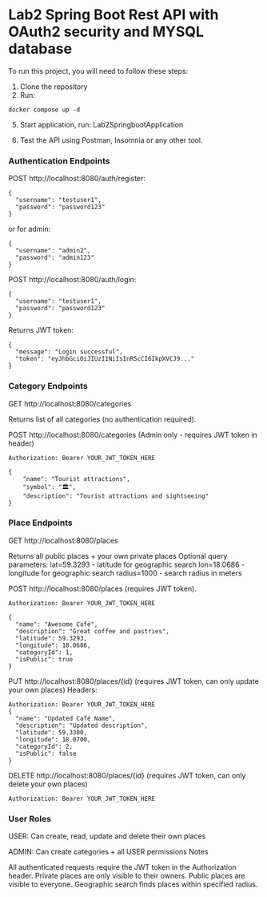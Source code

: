 # Lab2 Spring Boot Rest API with OAuth2 security and MYSQL database
To run this project, you will need to follow these steps:
1. Clone the repository
2. Run:
````
docker compose up -d
````
5. Start application, run: Lab2SpringbootApplication

8. Test the API using Postman, Insomnia or any other tool.

### Authentication Endpoints

POST http://localhost:8080/auth/register:
````
{
  "username": "testuser1",
  "password": "password123"
}
````
or for admin:

````
{
  "username": "admin2",
  "password": "admin123"
}
````
POST http://localhost:8080/auth/login:

````
{
  "username": "testuser1",
  "password": "password123"
}
````
Returns JWT token:
````
{
  "message": "Login successful",
  "token": "eyJhbGciOiJIUzI1NiIsInR5cCI6IkpXVCJ9..."
}
````
### Category Endpoints
GET http://localhost:8080/categories

Returns list of all categories (no authentication required).

POST http://localhost:8080/categories (Admin only - requires JWT token in header)
````
Authorization: Bearer YOUR_JWT_TOKEN_HERE
````
````
{
    "name": "Tourist attractions",
    "symbol": "🏛️",
    "description": "Tourist attractions and sightseeing"
}
````

### Place Endpoints
GET http://localhost:8080/places

Returns all public places + your own private places
Optional query parameters:
lat=59.3293 - latitude for geographic search
lon=18.0686 - longitude for geographic search
radius=1000 - search radius in meters

POST http://localhost:8080/places (requires JWT token).
````
Authorization: Bearer YOUR_JWT_TOKEN_HERE
````
````
{
  "name": "Awesome Café",
  "description": "Great coffee and pastries",
  "latitude": 59.3293,
  "longitude": 18.0686,
  "categoryId": 1,
  "isPublic": true
}
````

PUT http://localhost:8080/places/{id} (requires JWT token, can only update your own places)
Headers:
````
Authorization: Bearer YOUR_JWT_TOKEN_HERE
{
  "name": "Updated Café Name",
  "description": "Updated description",
  "latitude": 59.3300,
  "longitude": 18.0700,
  "categoryId": 2,
  "isPublic": false
}
````


DELETE http://localhost:8080/places/{id} (requires JWT token, can only delete your own places)
````
Authorization: Bearer YOUR_JWT_TOKEN_HERE
````

### User Roles
USER: Can create, read, update and delete their own places

ADMIN: Can create categories + all USER permissions
Notes

All authenticated requests require the JWT token in the Authorization header.
Private places are only visible to their owners.
Public places are visible to everyone.
Geographic search finds places within specified radius.
